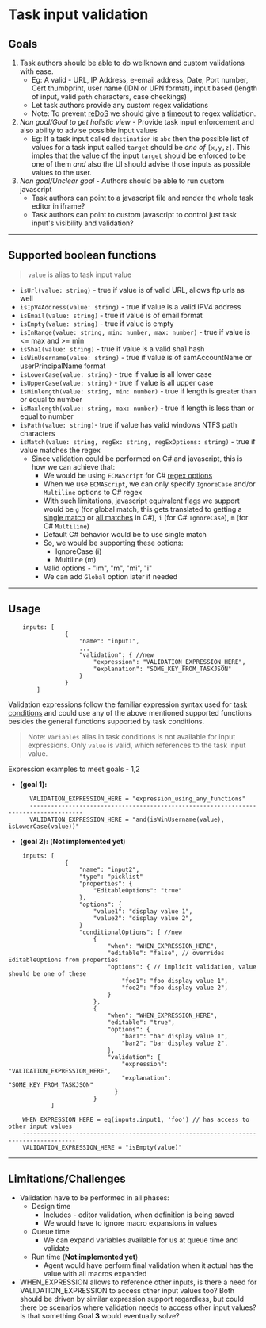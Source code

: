 Task input validation
=====================

Goals
-------

1. Task authors should be able to do wellknown and custom validations with ease.
    - Eg: A valid - URL, IP Address, e-email address, Date, Port number, Cert thumbprint, user name (IDN or UPN format), input based (length of input, valid `path` characters, case checkings)
    - Let task authors provide any custom regex validations
    - Note: To prevent [reDoS](https://www.owasp.org/index.php/Regular_expression_Denial_of_Service_-_ReDoS) we should give a [timeout](https://msdn.microsoft.com/en-us/library/hh160196%28v=vs.110%29.aspx) to regex validation.
2. *Non goal/Goal to get holistic view* - Provide task input enforcement and also ability to advise possible input values
    - Eg: If a task input called `destination` is `abc` then the possible list of values for a task input called `target` should be
    *one of* `[x,y,z]`. This imples that the value of the input `target` should be enforced to be one of them *and* also the UI should advise those inputs as possible values to the user.
3. *Non goal/Unclear goal* - Authors should be able to run custom javascript
    - Task authors can point to a javascript file and render the whole task editor in iframe?
    - Task authors can point to custom javascript to control just task input's visibility and validation?

-------

Supported boolean functions
-------

> `value` is alias to task input value

- `isUrl(value: string)` - true if value is of valid URL, allows ftp urls as well
- `isIpV4Address(value: string)` - true if value is a valid IPV4 address
- `isEmail(value: string)` - true if value is of email format
- `isEmpty(value: string)` - true if value is empty
- `isInRange(value: string, min: number, max: number)` - true if value is <= max and >= min
- `isSha1(value: string)` - true if value is a valid sha1 hash
- `isWinUsername(value: string)` - true if value is of samAccountName or userPrincipalName format
- `isLowerCase(value: string)` - true if value is all lower case
- `isUpperCase(value: string)` - true if value is all upper case
- `isMinlength(value: string, min: number)` - true if length is greater than or equal to number
- `isMaxlength(value: string, max: number)` - true if length is less than or equal to number
- `isPath(value: string)`- true if value has valid windows NTFS path characters
- `isMatch(value: string, regEx: string, regExOptions: string)` - true if value matches the regex
    - Since validation could be performed on C# and javascript, this is how we can achieve that:
        - We would be using `ECMAScript` for C# [regex options](https://msdn.microsoft.com/en-us/library/system.text.regularexpressions.regexoptions(v=vs.110).aspx)
        - When we use `ECMAScript`, we can only specify `IgnoreCase` and/or `Multiline` options to C# regex
        - With such limitations, javascript equivalent flags we support would be `g` (for global match, this gets translated to getting a [single match](https://msdn.microsoft.com/en-us/library/system.text.regularexpressions.regex.match(v=vs.110).aspx) or [all matches](https://msdn.microsoft.com/en-us/library/system.text.regularexpressions.regex.matches.aspx) in C#), `i` (for C# `IgnoreCase`), `m` (for C# `Multiline`)
        - Default C# behavior would be to use single match
        - So, we would be supporting these options:
            - IgnoreCase (i)
            - Multiline (m)
        - Valid options - "im", "m", "mi", "i"
        - We can add `Global` option later if needed

-------
Usage
-------


```
    inputs: [
                {
                    "name": "input1",
                    ...
                    "validation": { //new
                        "expression": "VALIDATION_EXPRESSION_HERE",
                        "explanation": "SOME_KEY_FROM_TASKJSON"
                    }
                }
        ]
```
Validation expressions follow the familiar expression syntax used for [task conditions](https://www.visualstudio.com/en-us/docs/build/concepts/process/conditions) and could use any of the above mentioned supported functions besides the general functions supported by task conditions.

>Note: `Variables` alias in task conditions is not available for input expressions. Only `value` is valid, which references to the task input value.

Expression examples to meet goals - 1,2

- **(goal 1):**

```
      VALIDATION_EXPRESSION_HERE = "expression_using_any_functions"
      -------------------------------------------------------------------------------------
      VALIDATION_EXPRESSION_HERE = "and(isWinUsername(value), isLowerCase(value))"
```      

- **(goal 2):** (**Not implemented yet**)

```
    inputs: [
                {
                    "name": "input2",
                    "type": "picklist"
                    "properties": {
                        "EditableOptions": "true"
                    },
                    "options": {
                        "value1": "display value 1",
                        "value2": "display value 2",
                    }
                    "conditionalOptions": [ //new
                        {
                            "when": "WHEN_EXPRESSION_HERE",
                            "editable": "false", // overrides EditableOptions from properties
                            "options": { // implicit validation, value should be one of these
                                "foo1": "foo display value 1",
                                "foo2": "foo display value 2",
                            }
                        },
                        {
                            "when": "WHEN_EXPRESSION_HERE",
                            "editable": "true",
                            "options": {
                                "bar1": "bar display value 1",
                                "bar2": "bar display value 2",
                            },
                            "validation": {
                                "expression": "VALIDATION_EXPRESSION_HERE",
                                "explanation": "SOME_KEY_FROM_TASKJSON"
                              }
                        }
            ]
```
        WHEN_EXPRESSION_HERE = eq(inputs.input1, 'foo') // has access to other input values
        -------------------------------------------------------------------------------------
        VALIDATION_EXPRESSION_HERE = "isEmpty(value)"


-------

Limitations/Challenges
-------

- Validation have to be performed in all phases:
    - Design time
        - Includes - editor validation, when definition is being saved
        - We would have to ignore macro expansions in values
    - Queue time
        - We can expand variables available for us at queue time and validate
    - Run time (**Not implemented yet**)
        - Agent would have perform final validation when it actual has the value with all macros expanded
- WHEN_EXPRESSION allows to reference other inputs, is there a need for VALIDATION_EXPRESSION to access other input values too? Both should be driven by similar expression support regardless, but could there be scenarios where validation needs to access other input values? Is that something Goal **3** would eventually solve?
